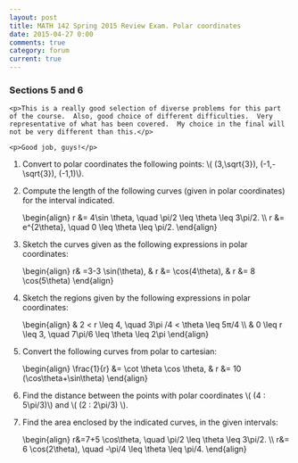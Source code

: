 ```yaml
---
layout: post
title: MATH 142 Spring 2015 Review Exam. Polar coordinates
date: 2015-04-27 0:00
comments: true
category: forum
current: true
---
```


<div class="well">
	<h3>Sections 5 and 6</h3>
	
	<p>This is a really good selection of diverse problems for this part of the course.  Also, good choice of different difficulties.  Very representative of what has been covered.  My choice in the final will not be very different than this.</p>

	<p>Good job, guys!</p>
	
</div>

1. Convert to polar coordinates the following points: <span>\\( (3,\sqrt{3}), (-1,-\sqrt{3}), (-1,1)\\).</span>

2. Compute the length of the following curves (given in polar coordinates) for the interval indicated.

	<div>
		\begin{align}
		r &= 4\sin \theta, \quad  \pi/2 \leq \theta \leq 3\pi/2. \\
		r &= e^{2\theta}, \quad 0 \leq \theta \leq \pi/2.	
		\end{align}
	</div>

3. Sketch the curves given as the following expressions in polar coordinates:

	<div>
		\begin{align}
		r& =3-3 \sin⁡(\theta), & r &= \cos⁡(4\theta), & r &= 8 \cos⁡(5\theta)
		\end{align}
	</div>

4. Sketch the regions given by the following expressions in polar coordinates:
	
	<div>
		\begin{align}
		& 2 < r \leq 4, \quad 3\pi /4 < \theta \leq 5π/4 \\
		& 0 \leq r \leq 3, \quad 7\pi/6 \leq \theta \leq 2\pi
		\end{align}
	</div>

5. Convert the following curves from polar to cartesian:

	<div>
		\begin{align}
		\frac{1}{r} &= \cot \theta \cos⁡ \theta,  & 
		r &= 10 (\cos⁡\theta+\sin⁡\theta)
		\end{align}
	</div>

6. Find the distance between the points with polar coordinates <span>\\( (4 : 5\pi/3)\\)</span> and <span>\\( (2 : 2\pi/3) \\)</span>.

7. Find the area enclosed by the indicated curves, in the given intervals:

	<div>
		\begin{align}
		r&=7+5 \cos\theta, \quad \pi/2 \leq \theta \leq 3\pi/2. \\
		r&= 6 \cos⁡(2\theta), \quad -\pi/4 \leq \theta \leq \pi/4.
		\end{align}
	</div>
